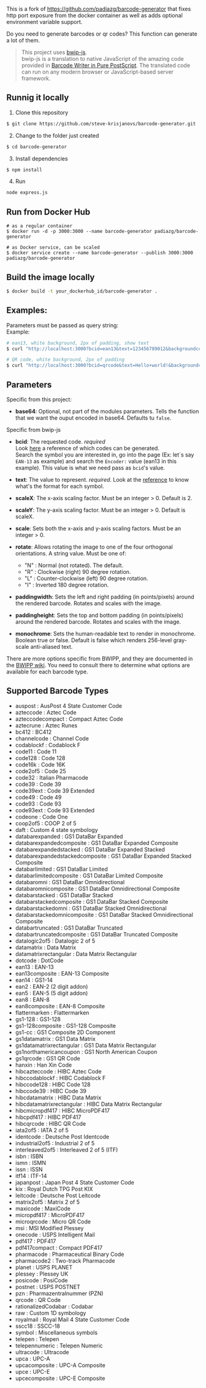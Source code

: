 This is a fork of https://github.com/padiazg/barcode-generator that fixes http port exposure from the docker container as well as adds optional environment variable support.

Do you need to generate barcodes or qr codes? This function can generate a lot of them.

>This project uses [bwip-js](https://github.com/metafloor/bwip-js).  
bwip-js is a translation to native JavaScript of the amazing code provided in [Barcode Writer in Pure PostScript](https://github.com/bwipp/postscriptbarcode). The translated code can run on any modern browser or JavaScript-based server framework.

## Runnig it locally

1. Clone this repository
```bash
$ git clone https://github.com/steve-krisjanovs/barcode-generator.git
```
2. Change to the folder just created
```bash
$ cd barcode-generator
```
3. Install dependencies
```bash
$ npm install
```
4. Run
```bash
node express.js
```

## Run from Docker Hub
```
# as a regular container
$ docker run -d -p 3000:3000 --name barcode-generator padiazg/barcode-generator

# as Docker service, can be scaled
$ docker service create --name barcode-generator --publish 3000:3000 padiazg/barcode-generator
```

## Build the image locally
```bash
$ docker build -t your_dockerhub_id/barcode-generator .
```

## Examples:
Parameters must be passed as query string:  
Example:
```bash
# ean13, white background, 2px of padding, show text
$ curl "http://localhost:3000?bcid=ean13&text=123456789012&backgroundcolor=FFFFFF&paddingwidth=2&paddingheight=2&includetext" --output ean13.png

# QR code, white background, 2px of padding
$ curl "http://localhost:3000?bcid=qrcode&text=Hello+world!&backgroundcolor=FFFFFF&paddingwidth=2&paddingheight=2" --output qrcode.png
```

## Parameters
Specific from this project:
* **base64**: Optional, not part of the modules parameters. Tells the function that we want the ouput encoded in base64. Defaults tu ```false```.

Specific from bwip-js
* **bcid**: The requested code. *required*  
Look [here](https://github.com/bwipp/postscriptbarcode/wiki/Symbologies-Reference) a reference of which codes can be generated.  
Search the symbol you are interested in, go into the page (Ex: let´s say ```EAN-13``` as example) and search the ```Encoder:``` value (ean13 in this example). This value is what we need pass as ```bcid```'s value.

* **text**: The value to represent. *required*. Look at the [reference](https://github.com/bwipp/postscriptbarcode/wiki/Symbologies-Reference) to know what's the format for each symbol.

* **scaleX**: The x-axis scaling factor. Must be an integer > 0. Default is 2.

* **scaleY**: The y-axis scaling factor. Must be an integer > 0. Default is scaleX.

* **scale**: Sets both the x-axis and y-axis scaling factors. Must be an integer > 0.

* **rotate**: Allows rotating the image to one of the four orthogonal orientations. A string value. Must be one of:

    + "N" : Normal (not rotated). The default.  
    + "R" : Clockwise (right) 90 degree rotation.  
    + "L" : Counter-clockwise (left) 90 degree rotation.  
    + "I" : Inverted 180 degree rotation.   

*  **paddingwidth**: Sets the left and right padding (in points/pixels) around the rendered barcode. Rotates and scales with the image.

* **paddingheight**: Sets the top and bottom padding (in points/pixels) around the rendered barcode. Rotates and scales with the image.

* **monochrome**: Sets the human-readable text to render in monochrome. Boolean true or false. Default is false which renders 256-level gray-scale anti-aliased text.

There are more options specific from BWIPP, and they are documented in the  [BWIPP wiki](https://github.com/bwipp/postscriptbarcode/wiki). You need to consult there to determine what options are available for each barcode type.

## Supported Barcode Types
*  auspost : AusPost 4 State Customer Code    
*  azteccode : Aztec Code    
*  azteccodecompact : Compact Aztec Code    
*  aztecrune : Aztec Runes    
*  bc412 : BC412    
*  channelcode : Channel Code    
*  codablockf : Codablock F    
*  code11 : Code 11    
*  code128 : Code 128    
*  code16k : Code 16K    
*  code2of5 : Code 25    
*  code32 : Italian Pharmacode    
*  code39 : Code 39    
*  code39ext : Code 39 Extended    
*  code49 : Code 49    
*  code93 : Code 93    
*  code93ext : Code 93 Extended    
*  codeone : Code One    
*  coop2of5 : COOP 2 of 5    
*  daft : Custom 4 state symbology    
*  databarexpanded : GS1 DataBar Expanded    
*  databarexpandedcomposite : GS1 DataBar Expanded Composite    
*  databarexpandedstacked : GS1 DataBar Expanded Stacked    
*  databarexpandedstackedcomposite : GS1 DataBar Expanded Stacked Composite    
*  databarlimited : GS1 DataBar Limited    
*  databarlimitedcomposite : GS1 DataBar Limited Composite    
*  databaromni : GS1 DataBar Omnidirectional    
*  databaromnicomposite : GS1 DataBar Omnidirectional Composite    
*  databarstacked : GS1 DataBar Stacked    
*  databarstackedcomposite : GS1 DataBar Stacked Composite    
*  databarstackedomni : GS1 DataBar Stacked Omnidirectional    
*  databarstackedomnicomposite : GS1 DataBar Stacked Omnidirectional Composite    
*  databartruncated : GS1 DataBar Truncated    
*  databartruncatedcomposite : GS1 DataBar Truncated Composite    
*  datalogic2of5 : Datalogic 2 of 5    
*  datamatrix : Data Matrix    
*  datamatrixrectangular : Data Matrix Rectangular    
*  dotcode : DotCode    
*  ean13 : EAN-13    
*  ean13composite : EAN-13 Composite    
*  ean14 : GS1-14    
*  ean2 : EAN-2 (2 digit addon)    
*  ean5 : EAN-5 (5 digit addon)    
*  ean8 : EAN-8    
*  ean8composite : EAN-8 Composite    
*  flattermarken : Flattermarken    
*  gs1-128 : GS1-128    
*  gs1-128composite : GS1-128 Composite    
*  gs1-cc : GS1 Composite 2D Component    
*  gs1datamatrix : GS1 Data Matrix    
*  gs1datamatrixrectangular : GS1 Data Matrix Rectangular    
*  gs1northamericancoupon : GS1 North American Coupon    
*  gs1qrcode : GS1 QR Code    
*  hanxin : Han Xin Code    
*  hibcazteccode : HIBC Aztec Code    
*  hibccodablockf : HIBC Codablock F    
*  hibccode128 : HIBC Code 128    
*  hibccode39 : HIBC Code 39    
*  hibcdatamatrix : HIBC Data Matrix    
*  hibcdatamatrixrectangular : HIBC Data Matrix Rectangular    
*  hibcmicropdf417 : HIBC MicroPDF417    
*  hibcpdf417 : HIBC PDF417    
*  hibcqrcode : HIBC QR Code    
*  iata2of5 : IATA 2 of 5    
*  identcode : Deutsche Post Identcode    
*  industrial2of5 : Industrial 2 of 5    
*  interleaved2of5 : Interleaved 2 of 5 (ITF)    
*  isbn : ISBN    
*  ismn : ISMN    
*  issn : ISSN    
*  itf14 : ITF-14    
*  japanpost : Japan Post 4 State Customer Code    
*  kix : Royal Dutch TPG Post KIX    
*  leitcode : Deutsche Post Leitcode    
*  matrix2of5 : Matrix 2 of 5    
*  maxicode : MaxiCode    
*  micropdf417 : MicroPDF417    
*  microqrcode : Micro QR Code    
*  msi : MSI Modified Plessey    
*  onecode : USPS Intelligent Mail    
*  pdf417 : PDF417    
*  pdf417compact : Compact PDF417    
*  pharmacode : Pharmaceutical Binary Code    
*  pharmacode2 : Two-track Pharmacode    
*  planet : USPS PLANET    
*  plessey : Plessey UK    
*  posicode : PosiCode    
*  postnet : USPS POSTNET    
*  pzn : Pharmazentralnummer (PZN)    
*  qrcode : QR Code    
*  rationalizedCodabar : Codabar    
*  raw : Custom 1D symbology    
*  royalmail : Royal Mail 4 State Customer Code    
*  sscc18 : SSCC-18    
*  symbol : Miscellaneous symbols    
*  telepen : Telepen    
*  telepennumeric : Telepen Numeric    
*  ultracode : Ultracode    
*  upca : UPC-A    
*  upcacomposite : UPC-A Composite    
*  upce : UPC-E    
*  upcecomposite : UPC-E Composite

